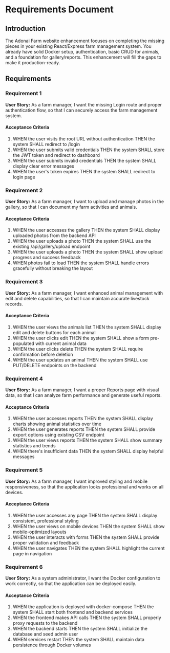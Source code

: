 # Requirements Document

## Introduction

The Adonai Farm website enhancement focuses on completing the missing pieces in your existing React/Express farm management system. You already have solid Docker setup, authentication, basic CRUD for animals, and a foundation for gallery/reports. This enhancement will fill the gaps to make it production-ready.

## Requirements

### Requirement 1

**User Story:** As a farm manager, I want the missing Login route and proper authentication flow, so that I can securely access the farm management system.

#### Acceptance Criteria

1. WHEN the user visits the root URL without authentication THEN the system SHALL redirect to /login
2. WHEN the user submits valid credentials THEN the system SHALL store the JWT token and redirect to dashboard
3. WHEN the user submits invalid credentials THEN the system SHALL display clear error messages
4. WHEN the user's token expires THEN the system SHALL redirect to login page

### Requirement 2

**User Story:** As a farm manager, I want to upload and manage photos in the gallery, so that I can document my farm activities and animals.

#### Acceptance Criteria

1. WHEN the user accesses the gallery THEN the system SHALL display uploaded photos from the backend API
2. WHEN the user uploads a photo THEN the system SHALL use the existing /api/gallery/upload endpoint
3. WHEN the user uploads a photo THEN the system SHALL show upload progress and success feedback
4. WHEN photos fail to load THEN the system SHALL handle errors gracefully without breaking the layout

### Requirement 3

**User Story:** As a farm manager, I want enhanced animal management with edit and delete capabilities, so that I can maintain accurate livestock records.

#### Acceptance Criteria

1. WHEN the user views the animals list THEN the system SHALL display edit and delete buttons for each animal
2. WHEN the user clicks edit THEN the system SHALL show a form pre-populated with current animal data
3. WHEN the user clicks delete THEN the system SHALL require confirmation before deletion
4. WHEN the user updates an animal THEN the system SHALL use PUT/DELETE endpoints on the backend

### Requirement 4

**User Story:** As a farm manager, I want a proper Reports page with visual data, so that I can analyze farm performance and generate useful reports.

#### Acceptance Criteria

1. WHEN the user accesses reports THEN the system SHALL display charts showing animal statistics over time
2. WHEN the user generates reports THEN the system SHALL provide export options using existing CSV endpoint
3. WHEN the user views reports THEN the system SHALL show summary statistics and trends
4. WHEN there's insufficient data THEN the system SHALL display helpful messages

### Requirement 5

**User Story:** As a farm manager, I want improved styling and mobile responsiveness, so that the application looks professional and works on all devices.

#### Acceptance Criteria

1. WHEN the user accesses any page THEN the system SHALL display consistent, professional styling
2. WHEN the user views on mobile devices THEN the system SHALL show mobile-optimized layouts
3. WHEN the user interacts with forms THEN the system SHALL provide proper validation and feedback
4. WHEN the user navigates THEN the system SHALL highlight the current page in navigation

### Requirement 6

**User Story:** As a system administrator, I want the Docker configuration to work correctly, so that the application can be deployed easily.

#### Acceptance Criteria

1. WHEN the application is deployed with docker-compose THEN the system SHALL start both frontend and backend services
2. WHEN the frontend makes API calls THEN the system SHALL properly proxy requests to the backend
3. WHEN the backend starts THEN the system SHALL initialize the database and seed admin user
4. WHEN services restart THEN the system SHALL maintain data persistence through Docker volumes